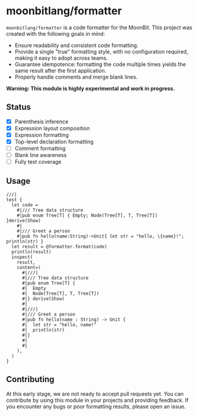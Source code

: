 # moonbitlang/formatter 

`moonbitlang/formatter` is a code formatter for the MoonBit. This project was 
created with the following goals in mind:

- Ensure readability and consistent code formatting.
- Provide a single "true" formatting style, with no configuration required, making it easy to adopt across teams.
- Guarantee idempotence: formatting the code multiple times yields the same result after the first application.
- Properly handle comments and merge blank lines.

**Warning: This module is highly experimental and work in progress.**

## Status

* [x] Parenthesis inference
* [x] Expression layout composition
* [x] Expression formatting
* [x] Top-level declaration formatting
* [ ] Comment formatting
* [ ] Blank line awareness
* [ ] Fully test coverage

## Usage

```mbt
///|
test {
  let code =
    #|/// Tree data structure
    #|pub enum Tree[T] { Empty; Node(Tree[T], T, Tree[T]) }derive(Show)
    #|
    #|/// Greet a person
    #|pub fn hello(name:String)->Unit{ let str = "hello, \{name}!"; println(str) } 
  let result = @formatter.format(code)
  println(result)
  inspect(
    result,
    content=(
      #|///|
      #|/// Tree data structure
      #|pub enum Tree[T] {
      #|  Empty
      #|  Node(Tree[T], T, Tree[T])
      #|} derive(Show)
      #|
      #|///|
      #|/// Greet a person
      #|pub fn hello(name : String) -> Unit {
      #|  let str = "hello, name!"
      #|  println(str)
      #|}
      #|
      #|
    ),
  )
}
```
## Contributing

At this early stage, we are not ready to accept pull requests yet. 
You can contribute by using this module in your projects and providing feedback. 
If you encounter any bugs or poor formatting results, please open an issue.
